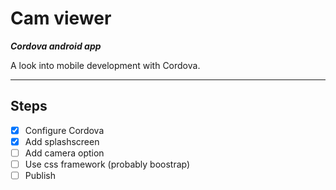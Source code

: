 # Cam viewer

***Cordova android app***

A look into mobile development with Cordova.

---

## Steps

* [x] Configure Cordova
* [x] Add splashscreen
* [ ] Add camera option
* [ ] Use css framework (probably boostrap)
* [ ] Publish